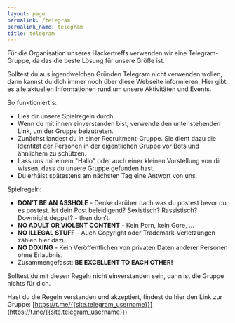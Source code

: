 ```yaml
---
layout: page
permalink: /telegram
permalink_name: telegram
title: telegram
---
```


Für die Organisation unseres Hackertreffs verwenden wir eine Telegram-Gruppe, da das die beste Lösung für unsere Größe ist.

Solltest du aus irgendwelchen Gründen Telegram nicht verwenden wollen, dann kannst du dich immer noch über diese Webseite informieren. Hier gibt es alle aktuellen Informationen rund um unsere Aktivitäten und Events.

<span style="color: var(--alt-color)">So funktioniert's:</span>
- Lies dir unsere Spielregeln durch
- Wenn du mit ihnen einverstanden bist, verwende den untenstehenden Link, um der Gruppe beizutreten.
- Zunächst landest du in einer Recruitment-Gruppe. Sie dient dazu die Identität der Personen in der eigentlichen Gruppe vor Bots und ähnlichem zu schützen. 
- Lass uns mit einem "Hallo" oder auch einer kleinen Vorstellung von dir wissen, dass du unsere Gruppe gefunden hast.
- Du erhälst spätestens am nächsten Tag eine Antwort von uns. 

<span style="color: var(--alt-color)">Spielregeln:</span>
- **DON’T BE AN ASSHOLE** - Denke darüber nach was du postest bevor du es postest. Ist dein Post beleidigend? Sexistisch? Rassistisch? Downright deppat? - then don’t.
- **NO ADULT OR VIOLENT CONTENT** - Kein Porn, kein Gore, ...
- **NO ILLEGAL STUFF** - Auch Copyright oder Trademark-Verletzungen zählen hier dazu.
- **NO DOXING** - Kein Veröffentlichen von privaten Daten anderer Personen ohne Erlaubnis.
- Zusammengefasst: **BE EXCELLENT TO EACH OTHER!**

Solltest du mit diesen Regeln nicht einverstanden sein, dann ist die Gruppe nichts für dich.


Hast du die Regeln verstanden und akzeptiert, findest du hier den Link zur Gruppe:
[https://t.me/{{site.telegram_username}}](https://t.me/{{site.telegram_username}})
